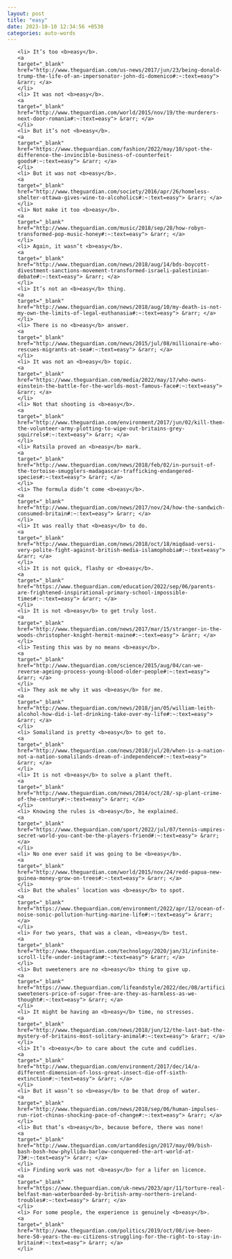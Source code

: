 ```yaml
---
layout: post
title: "easy"
date: 2023-10-10 12:34:56 +0530
categories: auto-words
---
```

<ol>

    <li> It’s too <b>easy</b>.
    <a 
    target="_blank" 
    href="http://www.theguardian.com/us-news/2017/jun/23/being-donald-trump-the-life-of-an-impersonator-john-di-domenico#:~:text=easy"> &rarr; </a>
    </li>
    <li> It was not <b>easy</b>.
    <a 
    target="_blank" 
    href="http://www.theguardian.com/world/2015/nov/19/the-murderers-next-door-romania#:~:text=easy"> &rarr; </a>
    </li>
    <li> But it’s not <b>easy</b>.
    <a 
    target="_blank" 
    href="https://www.theguardian.com/fashion/2022/may/10/spot-the-difference-the-invincible-business-of-counterfeit-goods#:~:text=easy"> &rarr; </a>
    </li>
    <li> But it was not <b>easy</b>.
    <a 
    target="_blank" 
    href="http://www.theguardian.com/society/2016/apr/26/homeless-shelter-ottawa-gives-wine-to-alcoholics#:~:text=easy"> &rarr; </a>
    </li>
    <li> Not make it too <b>easy</b>.
    <a 
    target="_blank" 
    href="http://www.theguardian.com/music/2018/sep/28/how-robyn-transformed-pop-music-honey#:~:text=easy"> &rarr; </a>
    </li>
    <li> Again, it wasn’t <b>easy</b>.
    <a 
    target="_blank" 
    href="http://www.theguardian.com/news/2018/aug/14/bds-boycott-divestment-sanctions-movement-transformed-israeli-palestinian-debate#:~:text=easy"> &rarr; </a>
    </li>
    <li> It’s not an <b>easy</b> thing.
    <a 
    target="_blank" 
    href="http://www.theguardian.com/news/2018/aug/10/my-death-is-not-my-own-the-limits-of-legal-euthanasia#:~:text=easy"> &rarr; </a>
    </li>
    <li> There is no <b>easy</b> answer.
    <a 
    target="_blank" 
    href="http://www.theguardian.com/news/2015/jul/08/millionaire-who-rescues-migrants-at-sea#:~:text=easy"> &rarr; </a>
    </li>
    <li> It was not an <b>easy</b> topic.
    <a 
    target="_blank" 
    href="https://www.theguardian.com/media/2022/may/17/who-owns-einstein-the-battle-for-the-worlds-most-famous-face#:~:text=easy"> &rarr; </a>
    </li>
    <li> Not that shooting is <b>easy</b>.
    <a 
    target="_blank" 
    href="http://www.theguardian.com/environment/2017/jun/02/kill-them-the-volunteer-army-plotting-to-wipe-out-britains-grey-squirrels#:~:text=easy"> &rarr; </a>
    </li>
    <li> Ratsila proved an <b>easy</b> mark.
    <a 
    target="_blank" 
    href="http://www.theguardian.com/news/2018/feb/02/in-pursuit-of-the-tortoise-smugglers-madagascar-trafficking-endangered-species#:~:text=easy"> &rarr; </a>
    </li>
    <li> The formula didn’t come <b>easy</b>.
    <a 
    target="_blank" 
    href="http://www.theguardian.com/news/2017/nov/24/how-the-sandwich-consumed-britain#:~:text=easy"> &rarr; </a>
    </li>
    <li> It was really that <b>easy</b> to do.
    <a 
    target="_blank" 
    href="http://www.theguardian.com/news/2018/oct/18/miqdaad-versi-very-polite-fight-against-british-media-islamophobia#:~:text=easy"> &rarr; </a>
    </li>
    <li> It is not quick, flashy or <b>easy</b>.
    <a 
    target="_blank" 
    href="https://www.theguardian.com/education/2022/sep/06/parents-are-frightened-inspirational-primary-school-impossible-times#:~:text=easy"> &rarr; </a>
    </li>
    <li> It is not <b>easy</b> to get truly lost.
    <a 
    target="_blank" 
    href="http://www.theguardian.com/news/2017/mar/15/stranger-in-the-woods-christopher-knight-hermit-maine#:~:text=easy"> &rarr; </a>
    </li>
    <li> Testing this was by no means <b>easy</b>.
    <a 
    target="_blank" 
    href="http://www.theguardian.com/science/2015/aug/04/can-we-reverse-ageing-process-young-blood-older-people#:~:text=easy"> &rarr; </a>
    </li>
    <li> They ask me why it was <b>easy</b> for me.
    <a 
    target="_blank" 
    href="http://www.theguardian.com/news/2018/jan/05/william-leith-alcohol-how-did-i-let-drinking-take-over-my-life#:~:text=easy"> &rarr; </a>
    </li>
    <li> Somaliland is pretty <b>easy</b> to get to.
    <a 
    target="_blank" 
    href="http://www.theguardian.com/news/2018/jul/20/when-is-a-nation-not-a-nation-somalilands-dream-of-independence#:~:text=easy"> &rarr; </a>
    </li>
    <li> It is not <b>easy</b> to solve a plant theft.
    <a 
    target="_blank" 
    href="http://www.theguardian.com/news/2014/oct/28/-sp-plant-crime-of-the-century#:~:text=easy"> &rarr; </a>
    </li>
    <li> Knowing the rules is <b>easy</b>, he explained.
    <a 
    target="_blank" 
    href="https://www.theguardian.com/sport/2022/jul/07/tennis-umpires-secret-world-you-cant-be-the-players-friend#:~:text=easy"> &rarr; </a>
    </li>
    <li> No one ever said it was going to be <b>easy</b>.
    <a 
    target="_blank" 
    href="http://www.theguardian.com/world/2015/nov/24/redd-papua-new-guinea-money-grow-on-trees#:~:text=easy"> &rarr; </a>
    </li>
    <li> But the whales’ location was <b>easy</b> to spot.
    <a 
    target="_blank" 
    href="https://www.theguardian.com/environment/2022/apr/12/ocean-of-noise-sonic-pollution-hurting-marine-life#:~:text=easy"> &rarr; </a>
    </li>
    <li> For two years, that was a clean, <b>easy</b> test.
    <a 
    target="_blank" 
    href="http://www.theguardian.com/technology/2020/jan/31/infinite-scroll-life-under-instagram#:~:text=easy"> &rarr; </a>
    </li>
    <li> But sweeteners are no <b>easy</b> thing to give up.
    <a 
    target="_blank" 
    href="https://www.theguardian.com/lifeandstyle/2022/dec/08/artificial-sweeteners-price-of-sugar-free-are-they-as-harmless-as-we-thought#:~:text=easy"> &rarr; </a>
    </li>
    <li> It might be having an <b>easy</b> time, no stresses.
    <a 
    target="_blank" 
    href="http://www.theguardian.com/news/2018/jun/12/the-last-bat-the-mystery-of-britains-most-solitary-animal#:~:text=easy"> &rarr; </a>
    </li>
    <li> It’s <b>easy</b> to care about the cute and cuddlies.
    <a 
    target="_blank" 
    href="http://www.theguardian.com/environment/2017/dec/14/a-different-dimension-of-loss-great-insect-die-off-sixth-extinction#:~:text=easy"> &rarr; </a>
    </li>
    <li> But it wasn’t so <b>easy</b> to be that drop of water.
    <a 
    target="_blank" 
    href="http://www.theguardian.com/news/2018/sep/06/human-impulses-run-riot-chinas-shocking-pace-of-change#:~:text=easy"> &rarr; </a>
    </li>
    <li> But that’s <b>easy</b>, because before, there was none!
    <a 
    target="_blank" 
    href="http://www.theguardian.com/artanddesign/2017/may/09/bish-bash-bosh-how-phyllida-barlow-conquered-the-art-world-at-73#:~:text=easy"> &rarr; </a>
    </li>
    <li> Finding work was not <b>easy</b> for a lifer on licence.
    <a 
    target="_blank" 
    href="https://www.theguardian.com/uk-news/2023/apr/11/torture-real-belfast-man-waterboarded-by-british-army-northern-ireland-troubles#:~:text=easy"> &rarr; </a>
    </li>
    <li> For some people, the experience is genuinely <b>easy</b>.
    <a 
    target="_blank" 
    href="http://www.theguardian.com/politics/2019/oct/08/ive-been-here-50-years-the-eu-citizens-struggling-for-the-right-to-stay-in-britain#:~:text=easy"> &rarr; </a>
    </li>
